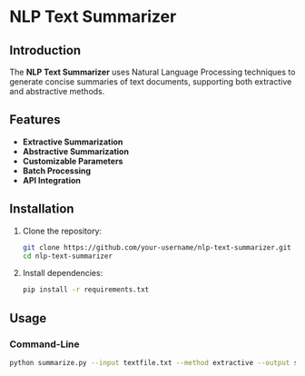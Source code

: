 # NLP Text Summarizer

## Introduction

The **NLP Text Summarizer** uses Natural Language Processing techniques to generate concise summaries of text documents, supporting both extractive and abstractive methods.

## Features

- **Extractive Summarization**
- **Abstractive Summarization**
- **Customizable Parameters**
- **Batch Processing**
- **API Integration**

## Installation

1. Clone the repository:
    ```bash
    git clone https://github.com/your-username/nlp-text-summarizer.git
    cd nlp-text-summarizer
    ```

2. Install dependencies:
    ```bash
    pip install -r requirements.txt
    ```

## Usage

### Command-Line

```bash
python summarize.py --input textfile.txt --method extractive --output summary.txt
